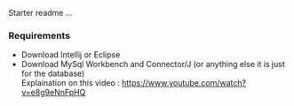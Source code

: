 Starter readme ...


<h3> Requirements </h3>

- Download Intellij or Eclipse
- Download MySql Workbench and Connector/J (or anything else it is just for the database) <br>
Explaination on this video : https://www.youtube.com/watch?v=e8g9eNnFpHQ
